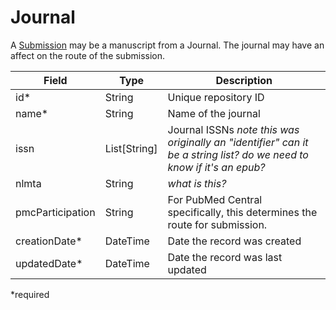 # Journal

A [Submission](submission) may be a manuscript from a Journal. The journal may have an affect on the route of the submission.

| Field  		| Type  		| Description |
| ------------- | ------------- | ------------- |
| id* | String | Unique repository ID |
| name* | String | Name of the journal |
| issn | List[String] | Journal ISSNs _note this was originally an "identifier" can it be a string list? do we need to know if it's an epub?_ |
| nlmta | String | _what is this?_ |
| pmcParticipation | String | For PubMed Central specifically, this determines the route for submission. |
| creationDate* | DateTime | Date the record was created |
| updatedDate* | DateTime | Date the record was last updated |

*required
